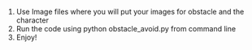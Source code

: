 1. Use Image files where you will put your images for obstacle and the character
2. Run the code using python obstacle_avoid.py from command line 
3. Enjoy!